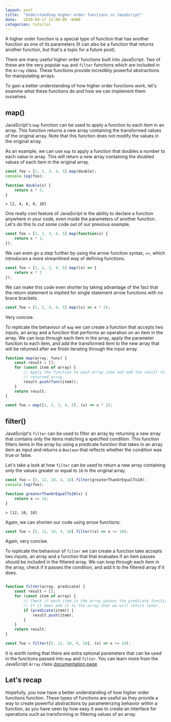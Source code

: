 ```yaml
---
layout: post
title:  "Understanding higher order functions in JavaScript"
date:   2020-04-17 23:00:00 -0400
categories: tutorial
---
```


A higher order function is a special type of function that has another function 
as one of its parameters (It can also be a function that returns another 
function, but that's a topic for a future post).

There are many useful higher order functions built into JavaScript. Two of 
these are the very popular `map` and `filter` functions which are 
included in the `Array` class. These functions provide incredibly powerful 
abstractions for manipulating arrays.

To gain a better understanding of how higher order functions work, let's 
examine what these functions do and how we can implement them ourselves.

## map()

JavaScript's `map` function can be used to apply a function to each item in an 
array. This function returns a new array containing the transformed values of 
the original array. Note that this function does not modify the values in the 
original array.

As an example, we can use `map` to apply a function that doubles a number to 
each value in array. This will return a new array containing the doubled values 
of each item in the original array.

```js
const foo = [1, 2, 3, 4, 5].map(double);
console.log(foo);

function double(x) {
    return x * 2;
}
```
```
> [2, 4, 6, 8, 10]
```

One really cool feature of JavaScript is the ability to declare a function 
anywhere in your code, even inside the parameters of another function. Let's do 
this to cut some code out of our previous example.

```js
const foo = [1, 2, 3, 4, 5].map(function(x) {
    return x * 2;
});
```

We can even go a step further by using the arrow function syntax, `=>`, which 
introduces a more streamlined way of defining functions. 

```js
const foo = [1, 2, 3, 4, 5].map((x) => {
    return x * 2
});
```

We can make this code even shorter by taking advantage of the fact that the 
return statement is implied for single statement arrow functions with no brace 
brackets.

```js
const foo = [1, 2, 3, 4, 5].map((x) => x * 2);
```

Very concise. 

To replicate the behaviour of `map` we can create a function that accepts two 
inputs, an array and a function that performs an operation on an item in the 
array. We can loop through each item in the array, apply the parameter function 
to each item, and add the transformed item to the new array that will be 
returned after we finish iterating through the input array.


```js
function map(array, func) {
    const result = [];
    for (const item of array) {
        // Apply the function to each array item and add the result to the
        // returned array.
        result.push(func(item));
    }
    return result;
}

const foo = map([1, 2, 3, 4, 5], (x) => x * 2);
```

## filter()

JavaScript's `filter` can be used to filter an array by returning a new array 
that contains only the items matching a specified condition. This function 
filters items in the array by using a predicate function that takes in an 
array item as input and returns a `Boolean` that reflects whether the condition 
was true or false. 

Let's take a look at how `filter` can be used to return a new array containing 
only the values greater or equal to `10` in the original array.

```js
const foo = [5, 12, 10, 4, 18].filter(greaterThanOrEqualTo10);
console.log(foo);

function greaterThanOrEqualTo10(x) {
    return x >= 10;
}

```
```
> [12, 10, 18]
```

Again, we can shorten our code using arrow functions:

```js
const foo = [5, 12, 10, 4, 18].filter((x) => x >= 10);
```

Again, very concise.

To replicate the behaviour of `filter` we can create a function take accepts two 
inputs, an array and a function that that evaluates if an item passes should be 
included in the filtered array. We can loop through each item in the array, 
check if it passes the condition, and add it to the filtered array if it does.

```js

function filter(array, predicate) {
    const result = [];
    for (const item of array) {
        // Check if each item in the array passes the predicate function.
        // If it does add it to the array that we will return later.
        if (predicate(item)) {
            result.push(item);
        }
    }
    return result;
}

const foo = filter([5, 12, 10, 4, 18], (x) => x >= 10);
```

It is worth noting that there are extra optional parameters that can be 
used in the functions passed into `map` and `filter`. You can learn more 
from the JavaScript `Array` class [documentation page](https://developer.mozilla.org/en-US/docs/Web/JavaScript/Reference/Global_Objects/Array).


## Let's recap

Hopefully, you now have a better understanding of how higher order functions 
function. These types of functions are useful as they provide a way to create 
powerful abstractions by parameterizing behavior within a function, as you have 
seen by how easy it was to create an interface for operations such as 
transforming or filtering values of an array.
